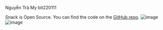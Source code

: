 Nguyễn Trà My
bit220111

Snack is Open Source. You can find the code on the [GitHub repo](https://github.com/expo/snack).
![image](https://github.com/user-attachments/assets/aa66b838-cbd5-44c9-8e51-5cc78cba6e54)
![image](https://github.com/user-attachments/assets/f21b2e78-dd03-4e60-bade-38622d6d79fd)

